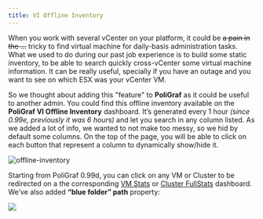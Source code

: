 ```yaml
---
title: VI Offline Inventory
---
```


When you work with several vCenter on your platform, it could be ~~a pain in the ...~~ tricky to find virtual machine for daily-basis administration tasks. What we used to do during our past job experience is to build some static inventory, to be able to search quickly cross-vCenter some virtual machine information. It can be really useful, specially if you have an outage and you want to see on which ESX was your vCenter VM.

So we thought about adding this "feature" to **PoliGraf** as it could be useful to another admin. You could find this offline inventory available on the **PoliGraf VI Offline Inventory** dashboard. It’s generated every 1 hour _(since 0.99e, previously it was 6 hours)_ and let you search in any column listed. As we added a lot of info, we wanted to not make too messy, so we hid by default some columns. On the top of the page, you will be able to click on each button that represent a column to dynamically show/hide it.

![offline-inventory](/media/offline-inventory.gif)

Starting from PoliGraf 0.99d, you can click on any VM or Cluster to be redirected on a the corresponding [VM Stats](http://www.PoliGraf.fr/vsphere-sexipanels/#vsphere-top-n-vm-stats) or [Cluster FullStats](http://www.PoliGraf.fr/vsphere-sexipanels/#cluster-fullstats) dashboard. We’ve also added **“blue folder” path** property:

![](/media/poligraf_vi_offline_inventory.png)